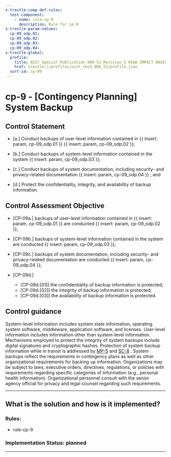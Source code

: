 ```yaml
---
x-trestle-comp-def-rules:
  test-component:
    - name: rule-cp-9
      description: Rule for cp-9
x-trestle-param-values:
  cp-09_odp.01:
  cp-09_odp.02:
  cp-09_odp.03:
  cp-09_odp.04:
x-trestle-global:
  profile:
    title: NIST Special Publication 800-53 Revision 5 HIGH IMPACT BASELINE
    href: trestle://profiles/nist_rev5_800_53/profile.json
  sort-id: cp-09
---
```


# cp-9 - \[Contingency Planning\] System Backup

## Control Statement

- \[a.\] Conduct backups of user-level information contained in {{ insert: param, cp-09_odp.01 }} {{ insert: param, cp-09_odp.02 }};

- \[b.\] Conduct backups of system-level information contained in the system {{ insert: param, cp-09_odp.03 }};

- \[c.\] Conduct backups of system documentation, including security- and privacy-related documentation {{ insert: param, cp-09_odp.04 }} ; and

- \[d.\] Protect the confidentiality, integrity, and availability of backup information.

## Control Assessment Objective

- \[CP-09a.\] backups of user-level information contained in {{ insert: param, cp-09_odp.01 }} are conducted {{ insert: param, cp-09_odp.02 }};

- \[CP-09b.\] backups of system-level information contained in the system are conducted {{ insert: param, cp-09_odp.03 }};

- \[CP-09c.\] backups of system documentation, including security- and privacy-related documentation are conducted {{ insert: param, cp-09_odp.04 }};

- \[CP-09d.\]

  - \[CP-09d.[01]\] the confidentiality of backup information is protected;
  - \[CP-09d.[02]\] the integrity of backup information is protected;
  - \[CP-09d.[03]\] the availability of backup information is protected.

## Control guidance

System-level information includes system state information, operating system software, middleware, application software, and licenses. User-level information includes information other than system-level information. Mechanisms employed to protect the integrity of system backups include digital signatures and cryptographic hashes. Protection of system backup information while in transit is addressed by [MP-5](#mp-5) and [SC-8](#sc-8) . System backups reflect the requirements in contingency plans as well as other organizational requirements for backing up information. Organizations may be subject to laws, executive orders, directives, regulations, or policies with requirements regarding specific categories of information (e.g., personal health information). Organizational personnel consult with the senior agency official for privacy and legal counsel regarding such requirements.

______________________________________________________________________

## What is the solution and how is it implemented?

<!-- For implementation status enter one of: implemented, partial, planned, alternative, not-applicable -->

<!-- Note that the list of rules under ### Rules: is read-only and changes will not be captured after assembly to JSON -->

<!-- Add control implementation description here for control: cp-9 -->

### Rules:

  - rule-cp-9

### Implementation Status: planned

______________________________________________________________________
